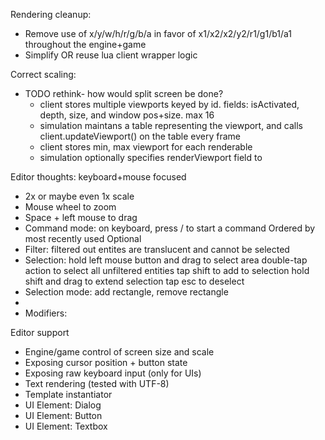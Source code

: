 
Rendering cleanup:
- Remove use of x/y/w/h/r/g/b/a in favor of x1/x2/x2/y2/r1/g1/b1/a1 throughout the engine+game
- Simplify OR reuse lua client wrapper logic

Correct scaling:
- TODO rethink- how would split screen be done?
	- client stores multiple viewports keyed by id.  fields: isActivated, depth, size, and window pos+size.  max 16
	- simulation maintans a table representing the viewport, and calls client.updateViewport() on the table every frame
	- client stores min, max viewport for each renderable
	- simulation optionally specifies renderViewport field to 

Editor thoughts: keyboard+mouse focused
- 2x or maybe even 1x scale
- Mouse wheel to zoom
- Space + left mouse to drag
- Command mode: on keyboard, press / to start a command
	Ordered by most recently used
	Optional 
- Filter: filtered out entites are translucent and cannot be selected
- Selection:
	hold left mouse button and drag to select area
	double-tap action to select all unfiltered entities
	tap shift to add to selection
	hold shift and drag to extend selection
	tap esc to deselect
- Selection mode: add rectangle, remove rectangle
- 
- Modifiers: 

Editor support
- Engine/game control of screen size and scale
- Exposing cursor position + button state
- Exposing raw keyboard input (only for UIs)
- Text rendering (tested with UTF-8)
- Template instantiator
- UI Element: Dialog
- UI Element: Button
- UI Element: Textbox

